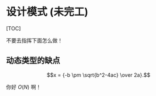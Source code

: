 # 设计模式 (未完工)

[TOC]

不要去指挥下面怎么做！

## 动态类型的缺点

$$x = {-b \pm \sqrt{b^2-4ac} \over 2a}.$$

你好 $O(N)$ 啊！
